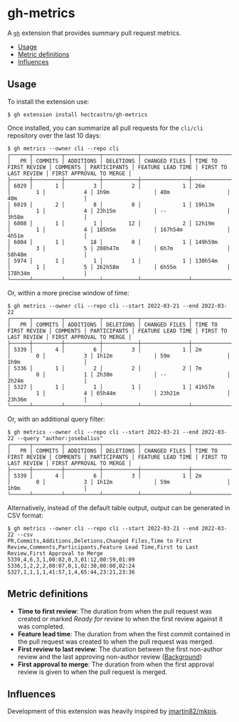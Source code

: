 # gh-metrics

A [`gh`](https://cli.github.com/) extension that provides summary pull request metrics.

- [Usage](#usage)
- [Metric definitions](#metric-definitions)
- [Influences](#influences)

## Usage

To install the extension use:

```console
$ gh extension install hectcastro/gh-metrics
```

Once installed, you can summarize all pull requests for the `cli/cli` repository over the last 10 days:

```console
$ gh metrics --owner cli --repo cli
┌──────┬─────────┬───────────┬───────────┬───────────────┬──────────────────────┬──────────┬──────────────┬───────────────────┬──────────────────────┬─────────────────────────┐
│   PR │ COMMITS │ ADDITIONS │ DELETIONS │ CHANGED FILES │ TIME TO FIRST REVIEW │ COMMENTS │ PARTICIPANTS │ FEATURE LEAD TIME │ FIRST TO LAST REVIEW │ FIRST APPROVAL TO MERGE │
├──────┼─────────┼───────────┼───────────┼───────────────┼──────────────────────┼──────────┼──────────────┼───────────────────┼──────────────────────┼─────────────────────────┤
│ 6029 │       1 │         3 │         2 │             1 │ 26m                  │        1 │            4 │ 1h9m              │ 40m                  │ 40m                     │
│ 6019 │       2 │         8 │         0 │             1 │ 19h13m               │        1 │            4 │ 23h15m            │ --                   │ 3h58m                   │
│ 6008 │       1 │         1 │        12 │             2 │ 12h19m               │        1 │            4 │ 185h5m            │ 167h54m              │ 4h51m                   │
│ 6004 │       1 │        18 │         0 │             1 │ 149h59m              │        3 │            5 │ 208h47m           │ 6h7m                 │ 58h48m                  │
│ 5974 │       1 │         1 │         1 │             1 │ 130h54m              │        1 │            5 │ 262h58m           │ 6h55m                │ 178h34m                 │
└──────┴─────────┴───────────┴───────────┴───────────────┴──────────────────────┴──────────┴──────────────┴───────────────────┴──────────────────────┴─────────────────────────┘
```

Or, within a more precise window of time:

```console
$ gh metrics --owner cli --repo cli --start 2022-03-21 --end 2022-03-22
┌──────┬─────────┬───────────┬───────────┬───────────────┬──────────────────────┬──────────┬──────────────┬───────────────────┬──────────────────────┬─────────────────────────┐
│   PR │ COMMITS │ ADDITIONS │ DELETIONS │ CHANGED FILES │ TIME TO FIRST REVIEW │ COMMENTS │ PARTICIPANTS │ FEATURE LEAD TIME │ FIRST TO LAST REVIEW │ FIRST APPROVAL TO MERGE │
├──────┼─────────┼───────────┼───────────┼───────────────┼──────────────────────┼──────────┼──────────────┼───────────────────┼──────────────────────┼─────────────────────────┤
│ 5339 │       4 │         6 │         3 │             1 │ 2m                   │        0 │            3 │ 1h12m             │ 59m                  │ 1h9m                    │
│ 5336 │       1 │         2 │         2 │             2 │ 7m                   │        0 │            1 │ 2h30m             │ --                   │ 2h24m                   │
│ 5327 │       1 │         1 │         1 │             1 │ 41h57m               │        1 │            4 │ 65h44m            │ 23h21m               │ 23h36m                  │
└──────┴─────────┴───────────┴───────────┴───────────────┴──────────────────────┴──────────┴──────────────┴───────────────────┴──────────────────────┴─────────────────────────┘
```

Or, with an additional query filter:

```console
$ gh metrics --owner cli --repo cli --start 2022-03-21 --end 2022-03-22 --query "author:josebalius"
┌──────┬─────────┬───────────┬───────────┬───────────────┬──────────────────────┬──────────┬──────────────┬───────────────────┬──────────────────────┬─────────────────────────┐
│   PR │ COMMITS │ ADDITIONS │ DELETIONS │ CHANGED FILES │ TIME TO FIRST REVIEW │ COMMENTS │ PARTICIPANTS │ FEATURE LEAD TIME │ FIRST TO LAST REVIEW │ FIRST APPROVAL TO MERGE │
├──────┼─────────┼───────────┼───────────┼───────────────┼──────────────────────┼──────────┼──────────────┼───────────────────┼──────────────────────┼─────────────────────────┤
│ 5339 │       4 │         6 │         3 │             1 │ 2m                   │        0 │            3 │ 1h12m             │ 59m                  │ 1h9m                    │
└──────┴─────────┴───────────┴───────────┴───────────────┴──────────────────────┴──────────┴──────────────┴───────────────────┴──────────────────────┴─────────────────────────┘
```

Alternatively, instead of the default table output, output can be generated in CSV format:

```console
$ gh metrics --owner cli --repo cli --start 2022-03-21 --end 2022-03-22 --csv
PR,Commits,Additions,Deletions,Changed Files,Time to First Review,Comments,Participants,Feature Lead Time,First to Last Review,First Approval to Merge
5339,4,6,3,1,00:02,0,3,01:12,00:59,01:09
5336,1,2,2,2,00:07,0,1,02:30,00:00,02:24
5327,1,1,1,1,41:57,1,4,65:44,23:21,23:36
```

## Metric definitions

- **Time to first review**: The duration from when the pull request was created or marked *Ready for review* to when the first review against it was completed.
- **Feature lead time**: The duration from when the first commit contained in the pull request was created to when the pull request was merged.
- **First review to last review**: The duration between the first non-author review and the last approving non-author review ([Background](https://github.com/hectcastro/gh-metrics/issues/13)) 
- **First approval to merge**: The duration from when the first approval review is given to when the pull request is merged.

## Influences

Development of this extension was heavily inspired by [jmartin82/mkpis](https://github.com/jmartin82/mkpis).
